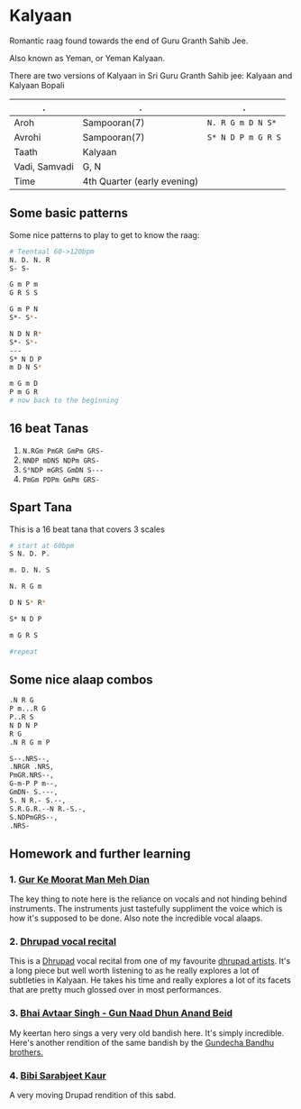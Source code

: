 # Kalyaan

Romantic raag found towards the end of Guru Granth Sahib Jee.

Also known as Yeman, or Yeman Kalyaan.

There are two versions of Kalyaan in Sri Guru Granth Sahib jee: Kalyaan and Kalyaan Bopali

. | . | .
-- | -- | --
Aroh | Sampooran(7) | `N. R G m D N S*`
Avrohi | Sampooran(7) | `S* N D P m G R S`
Taath | Kalyaan
Vadi, Samvadi | G, N
Time | 4th Quarter (early evening)

## Some basic patterns

Some nice patterns to play to get to know the raag:

```bash
# Teentaal 60->120bpm
N. D. N. R
S- S-

G m P m
G R S S

G m P N
S*- S*-

N D N R*
S*- S*-
---
S* N D P
m D N S*

m G m D
P m G R
# now back to the beginning
```

## 16 beat Tanas

1. `N.RGm PmGR GmPm GRS-`
2. `NNDP mDNS NDPm GRS-`
3. `S°NDP mGRS GmDN S---`
4. `PmGm PDPm GmPm GRS-`

## Spart Tana

This is a 16 beat tana that covers 3 scales

```bash
# start at 60bpm
S N. D. P.

m. D. N. S

N. R G m

D N S* R*

S* N D P

m G R S

#repeat
```

## Some nice alaap combos

```bash
.N R G
P m...R G
P..R S
N D N P
R G
.N R G m P

S--.NRS--,
.NRGR .NRS,
PmGR.NRS--,
G-m-P P m--,
GmDN- S.---,
S. N R.- S.--,
S.R.G.R.--N R.-S.-,
S.NDPmGRS--,
.NRS-
```

## Homework and further learning

### 1. [Gur Ke Moorat Man Meh Dian](https://www.youtube.com/watch?v=HbRkvpwSxFg)

The key thing to note here is the reliance on vocals and not hinding behind instruments. The instruments just tastefully suppliment the voice which is how it's supposed to be done.
Also note the incredible vocal alaaps.

### 2. [Dhrupad vocal recital](https://www.youtube.com/watch?v=zFQMsIDHMOo)

This is a [Dhrupad](http://www.dhrupad.info/) vocal recital from one of my favourite [dhrupad artists](http://dhrupaduday.com/).  It's a long piece but well worth listening to as he really explores a lot of subtleties in Kalyaan.  He takes his time and really explores a lot of its facets that are pretty much glossed over in most performances.

### 3. [Bhai Avtaar Singh - Gun Naad Dhun Anand Beid](http://www.gurmatsangeetproject.com/Recordings/as%20millis%20june%2011%2005/gun%20naad%20dhun%20anand%20bhed.MP3)

My keertan hero sings a very very old bandish here.  It's simply incredible.  Here's another rendition of the same bandish by the [Gundecha Bandhu brothers.](http://www.gurmatsangeetproject.com/Pages/gundechabandhu.asp)

### 4. [Bibi Sarabjeet Kaur](https://www.youtube.com/watch?v=IeZwhv7G-q0)

A very moving Drupad rendition of this sabd.
